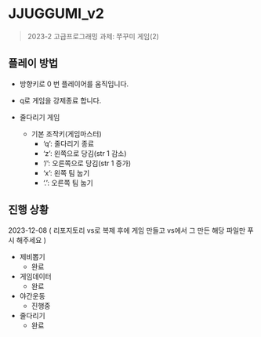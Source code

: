 # JJUGGUMI_v2
> 2023-2 고급프로그래밍 과제: 쭈꾸미 게임(2)

## 플레이 방법

* 방향키로 0 번 플레이어를 움직입니다.
* q로 게임을 강제종료 합니다.

* 줄다리기 게임
   * 기본 조작키(게임마스터)
      * ‘q’: 줄다리기 종료
      * ‘z’: 왼쪽으로 당김(str 1 감소)
      * ‘/’: 오른쪽으로 당김(str 1 증가)
      * ‘x’: 왼쪽 팀 눕기
      * ‘.’: 오른쪽 팀 눕기



## 진행 상황
2023-12-08
( 리포지토리 vs로 복제 후에 게임 만들고 vs에서 그 만든 해당 파일만 푸시 해주세요 )
* 제비뽑기
    * 완료
* 게임데이터
    * 완료
* 야간운동
    * 진행중
* 줄다리기
    * 완료
